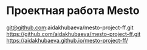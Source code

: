 # Проектная работа Mesto
git@github.com:aidakhubaeva/mesto-project-ff.git
https://github.com/aidakhubaeva/mesto-project-ff.git
https://aidakhubaeva.github.io/mesto-project-ff/
